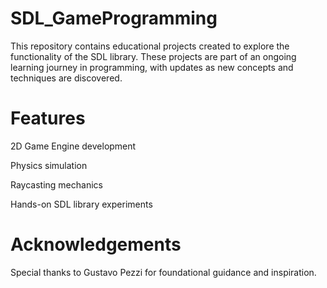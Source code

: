 # SDL_GameProgramming

This repository contains educational projects created to explore the functionality of the SDL library. These projects are part of an ongoing learning journey in programming, with updates as new concepts and techniques are discovered.

# Features
2D Game Engine development

Physics simulation

Raycasting mechanics

Hands-on SDL library experiments


# Acknowledgements
Special thanks to Gustavo Pezzi for foundational guidance and inspiration.
